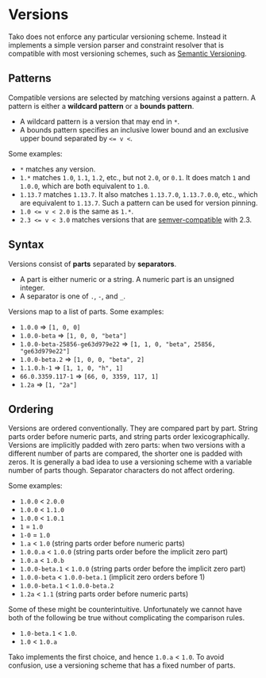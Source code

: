 # Versions

Tako does not enforce any particular versioning scheme. Instead it implements a
simple version parser and constraint resolver that is compatible with most
versioning schemes, such as [Semantic Versioning][semver].

## Patterns

Compatible versions are selected by matching versions against a pattern.
A pattern is either a **wildcard pattern** or a **bounds pattern**.

 * A wildcard pattern is a version that may end in `*`.
 * A bounds pattern specifies an inclusive lower bound and an exclusive upper
   bound separated by ` <= v < `.

Some examples:

 * `*` matches any version.
 * `1.*` matches `1.0`, `1.1`, `1.2`, etc., but not `2.0`, or `0.1`.
   It does match `1` and `1.0.0`, which are both equivalent to `1.0`.
 * `1.13.7` matches `1.13.7`. It also matches `1.13.7.0`, `1.13.7.0.0`,
   etc., which are equivalent to `1.13.7`. Such a pattern can be used for
   version pinning.
 * `1.0 <= v < 2.0` is the same as `1.*`.
 * `2.3 <= v < 3.0` matches versions that are [semver-compatible][semver]
   with 2.3.

## Syntax

Versions consist of **parts** separated by **separators**.

 * A part is either numeric or a string. A numeric part is an unsigned integer.
 * A separator is one of `.`, `-`, and `_`.

Versions map to a list of parts. Some examples:

 * `1.0.0` ⇒ `[1, 0, 0]`
 * `1.0.0-beta` ⇒ `[1, 0, 0, "beta"]`
 * `1.0.0-beta-25856-ge63d979e22` ⇒ `[1, 1, 0, "beta", 25856, "ge63d979e22"]`
 * `1.0.0-beta.2` ⇒ `[1, 0, 0, "beta", 2]`
 * `1.1.0.h-1` ⇒ `[1, 1, 0, "h", 1]`
 * `66.0.3359.117-1` ⇒ `[66, 0, 3359, 117, 1]`
 * `1.2a` ⇒ `[1, "2a"]`

## Ordering

Versions are ordered conventionally. They are compared part by part. String
parts order before numeric parts, and string parts order lexicographically.
Versions are implicitly padded with zero parts: when two versions with a
different number of parts are compared, the shorter one is padded with zeros.
It is generally a bad idea to use a versioning scheme with a variable number
of parts though. Separator characters do not affect ordering.

Some examples:

 * `1.0.0` &lt; `2.0.0`
 * `1.0.0` &lt; `1.1.0`
 * `1.0.0` &lt; `1.0.1`
 * `1` = `1.0`
 * `1-0` = `1.0`
 * `1.a` &lt; `1.0` (string parts order before numeric parts)
 * `1.0.0.a` &lt; `1.0.0` (string parts order before the implicit zero part)
 * `1.0.a` &lt; `1.0.b`
 * `1.0.0-beta.1` &lt; `1.0.0` (string parts order before the implicit zero part)
 * `1.0.0-beta` &lt; `1.0.0-beta.1` (implicit zero orders before 1)
 * `1.0.0-beta.1` &lt; `1.0.0-beta.2`
 * `1.2a` &lt; `1.1` (string parts order before numeric parts)

Some of these might be counterintuitive. Unfortunately we cannot have both of
the following be true without complicating the comparison rules.

 * `1.0-beta.1` &lt; `1.0`.
 * `1.0` &lt; `1.0.a`

Tako implements the first choice, and hence `1.0.a` &lt; `1.0`. To avoid
confusion, use a versioning scheme that has a fixed number of parts.

[semver]: https://semver.org/
